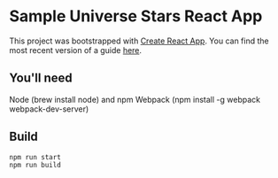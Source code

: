 # Sample Universe Stars React App

This project was bootstrapped with [Create React App](https://github.com/facebookincubator/create-react-app).
You can find the most recent version of a guide [here](https://github.com/facebookincubator/create-react-app/blob/master/template/README.md).

## You'll need

Node (brew install node) and npm
Webpack (npm install -g webpack webpack-dev-server)

## Build

```
npm run start
npm run build
```
